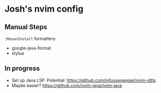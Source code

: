 # Josh's nvim config

## Manual Steps

`:MasonInstall` formatters:
* google-java-format
* stylua

## In progress

* Set up Java LSP. Potential: https://github.com/mfussenegger/nvim-jdtls
* Maybe easier? https://github.com/nvim-java/nvim-java
